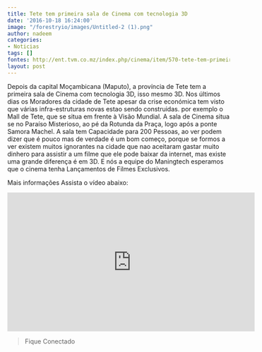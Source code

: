 ```yaml
---
title: Tete tem primeira sala de Cinema com tecnologia 3D
date: '2016-10-18 16:24:00'
image: "/forestryio/images/Untitled-2 (1).png"
author: nadeem
categories:
- Noticias
tags: []
fontes: http://ent.tvm.co.mz/index.php/cinema/item/570-tete-tem-primeira-sala-de-cinema-com-tecnologia-3d
layout: post
---
```

Depois da capital Moçambicana (Maputo), a província de Tete tem a primeira sala de Cinema com tecnologia 3D, isso mesmo 3D.
Nos últimos dias os Moradores da cidade de Tete apesar da crise económica tem visto que várias infra-estruturas novas estao sendo construidas. por exemplo o Mall de Tete, que se situa em frente à Visão Mundial. A sala de Cinema situa se no Paraíso Misterioso, ao pé da Rotunda da Praça, logo após a ponte Samora Machel.
A sala tem Capacidade para 200 Pessoas, ao ver podem dizer que é pouco mas de verdade é um bom começo, porque se formos a ver existem muitos ignorantes na cidade que nao aceitaram gastar muito dinhero para assistir a um filme que ele pode baixar da internet, mas existe uma grande diferença é em 3D. 
E nós a equipe do Maningtech esperamos que o cinema tenha Lançamentos de Filmes Exclusivos. 

Mais informações Assista o vídeo abaixo:
<iframe width="560" height="315" src="https://www.youtube.com/embed/VFppHPszDDM" frameborder="0" allowfullscreen></iframe>

> Fique Conectado